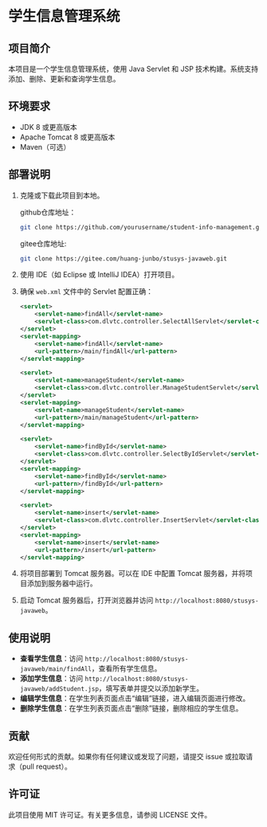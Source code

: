 # 学生信息管理系统

## 项目简介

本项目是一个学生信息管理系统，使用 Java Servlet 和 JSP 技术构建。系统支持添加、删除、更新和查询学生信息。

## 环境要求

- JDK 8 或更高版本
- Apache Tomcat 8 或更高版本
- Maven（可选）

## 部署说明

1. 克隆或下载此项目到本地。

   github仓库地址：
    ```bash
    git clone https://github.com/yourusername/student-info-management.git
    ```
   gitee仓库地址:
   ```bash
   git clone https://gitee.com/huang-junbo/stusys-javaweb.git
   ```

2. 使用 IDE（如 Eclipse 或 IntelliJ IDEA）打开项目。

3. 确保 `web.xml` 文件中的 Servlet 配置正确：

    ```xml
    <servlet>
        <servlet-name>findAll</servlet-name>
        <servlet-class>com.dlvtc.controller.SelectAllServlet</servlet-class>
    </servlet>
    <servlet-mapping>
        <servlet-name>findAll</servlet-name>
        <url-pattern>/main/findAll</url-pattern>
    </servlet-mapping>

    <servlet>
        <servlet-name>manageStudent</servlet-name>
        <servlet-class>com.dlvtc.controller.ManageStudentServlet</servlet-class>
    </servlet>
    <servlet-mapping>
        <servlet-name>manageStudent</servlet-name>
        <url-pattern>/main/manageStudent</url-pattern>
    </servlet-mapping>

    <servlet>
        <servlet-name>findById</servlet-name>
        <servlet-class>com.dlvtc.controller.SelectByIdServlet</servlet-class>
    </servlet>
    <servlet-mapping>
        <servlet-name>findById</servlet-name>
        <url-pattern>/findById</url-pattern>
    </servlet-mapping>

    <servlet>
        <servlet-name>insert</servlet-name>
        <servlet-class>com.dlvtc.controller.InsertServlet</servlet-class>
    </servlet>
    <servlet-mapping>
        <servlet-name>insert</servlet-name>
        <url-pattern>/insert</url-pattern>
    </servlet-mapping>
    ```

4. 将项目部署到 Tomcat 服务器。可以在 IDE 中配置 Tomcat 服务器，并将项目添加到服务器中运行。

5. 启动 Tomcat 服务器后，打开浏览器并访问 `http://localhost:8080/stusys-javaweb`。

## 使用说明

- **查看学生信息**：访问 `http://localhost:8080/stusys-javaweb/main/findAll`，查看所有学生信息。
- **添加学生信息**：访问 `http://localhost:8080/stusys-javaweb/addStudent.jsp`，填写表单并提交以添加新学生。
- **编辑学生信息**：在学生列表页面点击“编辑”链接，进入编辑页面进行修改。
- **删除学生信息**：在学生列表页面点击“删除”链接，删除相应的学生信息。

## 贡献

欢迎任何形式的贡献。如果你有任何建议或发现了问题，请提交 issue 或拉取请求（pull request）。

## 许可证

此项目使用 MIT 许可证。有关更多信息，请参阅 LICENSE 文件。
